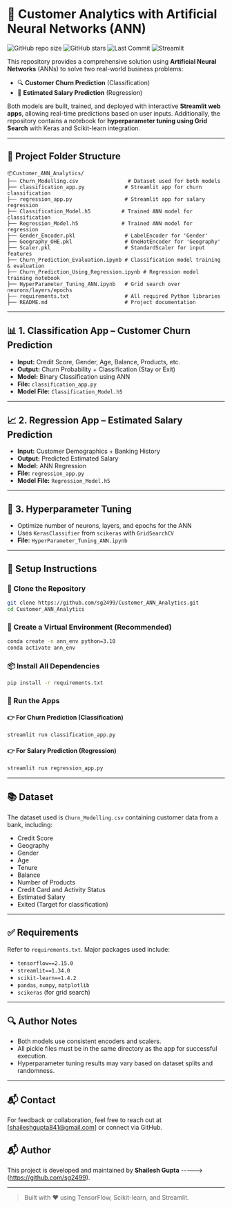 # 🧠 Customer Analytics with Artificial Neural Networks (ANN)

![GitHub repo size](https://img.shields.io/github/repo-size/sg2499/Customer_ANN_Analytics)
![GitHub stars](https://img.shields.io/github/stars/sg2499/Customer_ANN_Analytics?style=social)
![Last Commit](https://img.shields.io/github/last-commit/sg2499/Customer_ANN_Analytics)
![Streamlit](https://img.shields.io/badge/Built%20With-Streamlit-orange)

This repository provides a comprehensive solution using **Artificial Neural Networks** (ANNs) to solve two real-world business problems:

- 🔍 **Customer Churn Prediction** (Classification)
- 💼 **Estimated Salary Prediction** (Regression)

Both models are built, trained, and deployed with interactive **Streamlit web apps**, allowing real-time predictions based on user inputs. Additionally, the repository contains a notebook for **hyperparameter tuning using Grid Search** with Keras and Scikit-learn integration.

---

## 📁 Project Folder Structure

```
📦Customer_ANN_Analytics/
├── Churn_Modelling.csv                # Dataset used for both models
├── classification_app.py             # Streamlit app for churn classification
├── regression_app.py                 # Streamlit app for salary regression
├── Classification_Model.h5          # Trained ANN model for classification
├── Regression_Model.h5              # Trained ANN model for regression
├── Gender_Encoder.pkl                # LabelEncoder for 'Gender'
├── Geography_OHE.pkl                 # OneHotEncoder for 'Geography'
├── Scaler.pkl                        # StandardScaler for input features
├── Churn_Prediction_Evaluation.ipynb # Classification model training & evaluation
├── Churn_Prediction_Using_Regression.ipynb # Regression model training notebook
├── HyperParameter_Tuning_ANN.ipynb   # Grid search over neurons/layers/epochs
├── requirements.txt                  # All required Python libraries
├── README.md                         # Project documentation
```

---

## 📊 1. Classification App – Customer Churn Prediction

- **Input:** Credit Score, Gender, Age, Balance, Products, etc.
- **Output:** Churn Probability + Classification (Stay or Exit)
- **Model:** Binary Classification using ANN
- **File:** `classification_app.py`
- **Model File:** `Classification_Model.h5`

---

## 📈 2. Regression App – Estimated Salary Prediction

- **Input:** Customer Demographics + Banking History
- **Output:** Predicted Estimated Salary
- **Model:** ANN Regression
- **File:** `regression_app.py`
- **Model File:** `Regression_Model.h5`

---

## 🧪 3. Hyperparameter Tuning

- Optimize number of neurons, layers, and epochs for the ANN
- Uses `KerasClassifier` from `scikeras` with `GridSearchCV`
- **File:** `HyperParameter_Tuning_ANN.ipynb`

---

## 💾 Setup Instructions

### 🔧 Clone the Repository

```bash
git clone https://github.com/sg2499/Customer_ANN_Analytics.git
cd Customer_ANN_Analytics
```

### 🐍 Create a Virtual Environment (Recommended)

```bash
conda create -n ann_env python=3.10
conda activate ann_env
```

### 📦 Install All Dependencies

```bash
pip install -r requirements.txt
```

### 🧪 Run the Apps

#### 👉 For Churn Prediction (Classification)

```bash
streamlit run classification_app.py
```

#### 👉 For Salary Prediction (Regression)

```bash
streamlit run regression_app.py
```

---

## 📚 Dataset

The dataset used is `Churn_Modelling.csv` containing customer data from a bank, including:

- Credit Score
- Geography
- Gender
- Age
- Tenure
- Balance
- Number of Products
- Credit Card and Activity Status
- Estimated Salary
- Exited (Target for classification)

---

## ✅ Requirements

Refer to `requirements.txt`. Major packages used include:

- `tensorflow==2.15.0`
- `streamlit==1.34.0`
- `scikit-learn==1.4.2`
- `pandas`, `numpy`, `matplotlib`
- `scikeras` (for grid search)

---

## 🔍 Author Notes

- Both models use consistent encoders and scalers.
- All pickle files must be in the same directory as the app for successful execution.
- Hyperparameter tuning results may vary based on dataset splits and randomness.

---

## 📬 Contact

For feedback or collaboration, feel free to reach out at [shaileshgupta841@gmail.com] or connect via GitHub.

## 📬 Author

This project is developed and maintained by **Shailesh Gupta** -----> (https://github.com/sg2499).

---

> Built with ❤️ using TensorFlow, Scikit-learn, and Streamlit.
